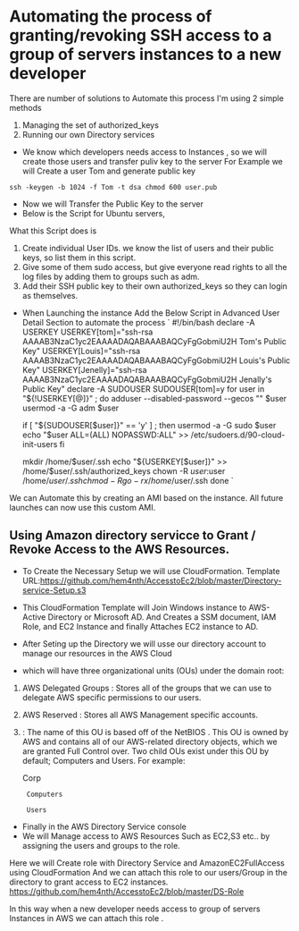 # Automating the process of granting/revoking SSH access to a group of servers instances to a new developer

 There are number of solutions to Automate this process
 I'm using 2 simple methods
 1. Managing the set of authorized_keys 
 2. Running our own Directory services 

* We know which developers needs access to Instances , so we will create those users and transfer puliv key to the server
For Example we will Create a user Tom and generate public key

` ssh -keygen -b 1024 -f Tom -t dsa
 chmod 600 user.pub 
`
 * Now we will Transfer the Public Key to the server 
 * Below is the Script for Ubuntu servers,

What this Script does is

   1. Create individual User IDs. we know the list of users and their public keys, so list them in this script.
   2. Give some of them sudo access, but give everyone read rights to all the log files by adding them to groups such as adm.
   3. Add their SSH public key to their own authorized_keys so they can login as themselves.

* When Launching the instance Add the Below Script in Advanced User Detail Section to automate the process
`
 #!/bin/bash
 declare -A USERKEY
 USERKEY[tom]="ssh-rsa AAAAB3NzaC1yc2EAAAADAQABAAABAQCyFgGobmiU2H Tom's Public Key"
 USERKEY[Louis]="ssh-rsa AAAAB3NzaC1yc2EAAAADAQABAAABAQCyFgGobmiU2H Louis's Public Key"
 USERKEY[Jenelly]="ssh-rsa AAAAB3NzaC1yc2EAAAADAQABAAABAQCyFgGobmiU2H Jenally's Public Key"
 declare -A SUDOUSER
 SUDOUSER[tom]=y
 for user in "${!USERKEY[@]}" ; do
  adduser --disabled-password --gecos "" $user
   usermod -a -G adm $user

    if [ "${SUDOUSER[$user]}" == 'y' ] ; then
     usermod -a -G sudo $user
      echo "$user ALL=(ALL) NOPASSWD:ALL" >> /etc/sudoers.d/90-cloud-init-users
    fi

   mkdir /home/$user/.ssh 	
   echo "${USERKEY[$user]}" >> /home/$user/.ssh/authorized_keys
   chown -R $user:$user /home/$user/.ssh
   chmod -R go-rx /home/$user/.ssh
  done `


We can Automate this by creating an AMI based on the instance. All future launches can now use this custom AMI.


## Using Amazon directory servicce to Grant / Revoke Access to the AWS Resources.

* To Create the Necessary Setup we will use CloudFormation.
Template URL:https://github.com/hem4nth/AccesstoEc2/blob/master/Directory-service-Setup.s3

* This CloudFormation Template will Join Windows instance to AWS-Active Directory or Microsoft AD. 
And Creates a SSM document, IAM Role, and EC2 Instance and finally Attaches EC2 instance to AD.

* After Seting up the Directory we will usse our directory account to manage our resources in the AWS Cloud

* which will have three organizational units (OUs) under the domain root:

1. AWS Delegated Groups : Stores all of the groups that we can use to delegate AWS specific permissions to our users. 
2. AWS Reserved  : Stores all AWS Management specific accounts.
3. <ourdomainname> : The name of this OU is based off of the NetBIOS . This OU is owned by AWS and contains all of our AWS-related directory objects, which we are granted Full Control over. Two child OUs exist under this OU by default; Computers and Users. For example:

    Corp

        Computers

        Users


* Finally in the  AWS Directory Service console
 * We will Manage access to AWS Resources Such as EC2,S3 etc.. by assigning the users and groups to the role. 

 Here we will Create role with  Directory Service and AmazonEC2FullAccess using CloudFormation
 And we can attach this role to our users/Group in the directory to grant access to EC2 instances.
 https://github.com/hem4nth/AccesstoEc2/blob/master/DS-Role
 
 In this way when a new developer needs access to group of servers Instances in AWS we can attach this role .
 
 
 

